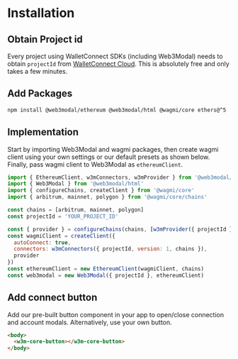 # Installation

## Obtain Project id

Every project using WalletConnect SDKs (including Web3Modal) needs to obtain `projectId` from [WalletConnect Cloud](https://cloud.walletconnect.com/). This is absolutely free and only takes a few minutes.

## Add Packages

```bash npm2yarn
npm install @web3modal/ethereum @web3modal/html @wagmi/core ethers@^5
```

## Implementation

Start by importing Web3Modal and wagmi packages, then create wagmi client using your own settings or our default presets as shown below. Finally, pass wagmi client to Web3Modal as `ethereumClient`.

```js
import { EthereumClient, w3mConnectors, w3mProvider } from '@web3modal/ethereum'
import { Web3Modal } from '@web3modal/html'
import { configureChains, createClient } from '@wagmi/core'
import { arbitrum, mainnet, polygon } from '@wagmi/core/chains'

const chains = [arbitrum, mainnet, polygon]
const projectId = 'YOUR_PROJECT_ID'

const { provider } = configureChains(chains, [w3mProvider({ projectId })])
const wagmiClient = createClient({
  autoConnect: true,
  connectors: w3mConnectors({ projectId, version: 1, chains }),
  provider
})
const ethereumClient = new EthereumClient(wagmiClient, chains)
const web3modal = new Web3Modal({ projectId }, ethereumClient)
```

## Add connect button

Add our pre-built button component in your app to open/close connection and account modals. Alternatively, use your own button.

```html
<body>
  <w3m-core-button></w3m-core-button>
</body>
```
